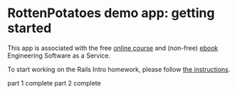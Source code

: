 # RottenPotatoes demo app: getting started

This app is associated with the free [online
course](http://www.saas-class.org) and (non-free)
[ebook](http://www.saasbook.info) Engineering Software as a Service.

To start working on the Rails Intro homework, please follow [the instructions](instructions/README.md).

part 1 complete
part 2 complete

